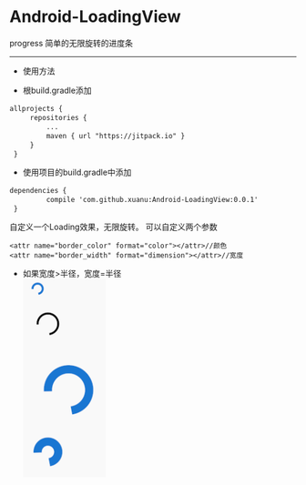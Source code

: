 # Android-LoadingView
progress 简单的无限旋转的进度条
***  
  - 使用方法
  * 根build.gradle添加
   ```
   allprojects {
		repositories {
			...
			maven { url "https://jitpack.io" }
		}
	}
   ```
  * 使用项目的build.gradle中添加 
   ```
   dependencies {
	        compile 'com.github.xuanu:Android-LoadingView:0.0.1'
	}
   ```
   
  自定义一个Loading效果，无限旋转。
  可以自定义两个参数
  ```
  <attr name="border_color" format="color"></attr>//颜色
  <attr name="border_width" format="dimension"></attr>//宽度
  ```
    
- 如果宽度>半径，宽度=半径  
![image](https://github.com/xuanu/Android-LoadingView/raw/master/screenshots/loading2.gif)
